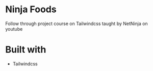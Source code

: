 # Ninja Foods
Follow through project course on Tailwindcss taught by NetNinja on youtube

# Built with
- Tailwindcss